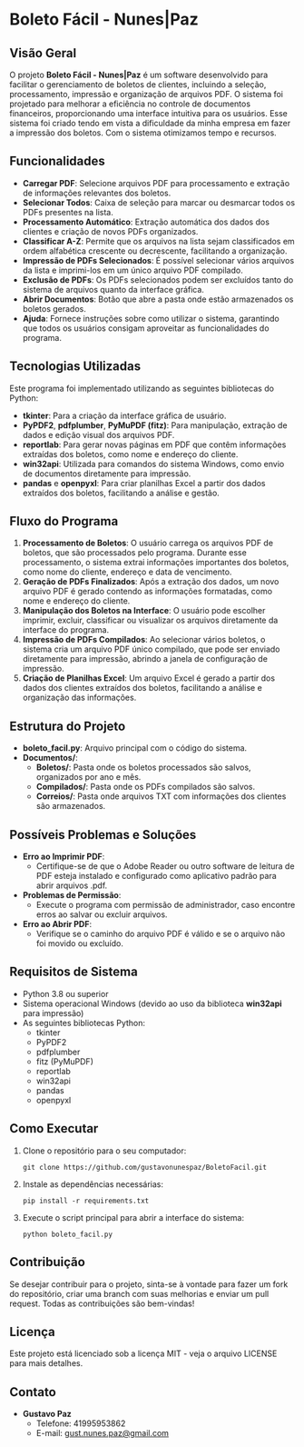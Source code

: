 
# Boleto Fácil - Nunes|Paz

## Visão Geral

O projeto **Boleto Fácil - Nunes|Paz** é um software desenvolvido para facilitar o gerenciamento de boletos de clientes, incluindo a seleção, processamento, impressão e organização de arquivos PDF. O sistema foi projetado para melhorar a eficiência no controle de documentos financeiros, proporcionando uma interface intuitiva para os usuários. Esse sistema foi criado tendo em vista a dificuldade da minha empresa em fazer a impressão dos boletos. Com o sistema otimizamos tempo e recursos.

## Funcionalidades

- **Carregar PDF**: Selecione arquivos PDF para processamento e extração de informações relevantes dos boletos.
- **Selecionar Todos**: Caixa de seleção para marcar ou desmarcar todos os PDFs presentes na lista.
- **Processamento Automático**: Extração automática dos dados dos clientes e criação de novos PDFs organizados.
- **Classificar A-Z**: Permite que os arquivos na lista sejam classificados em ordem alfabética crescente ou decrescente, facilitando a organização.
- **Impressão de PDFs Selecionados**: É possível selecionar vários arquivos da lista e imprimi-los em um único arquivo PDF compilado.
- **Exclusão de PDFs**: Os PDFs selecionados podem ser excluídos tanto do sistema de arquivos quanto da interface gráfica.
- **Abrir Documentos**: Botão que abre a pasta onde estão armazenados os boletos gerados.
- **Ajuda**: Fornece instruções sobre como utilizar o sistema, garantindo que todos os usuários consigam aproveitar as funcionalidades do programa.

## Tecnologias Utilizadas

Este programa foi implementado utilizando as seguintes bibliotecas do Python:

- **tkinter**: Para a criação da interface gráfica de usuário.
- **PyPDF2**, **pdfplumber**, **PyMuPDF (fitz)**: Para manipulação, extração de dados e edição visual dos arquivos PDF.
- **reportlab**: Para gerar novas páginas em PDF que contêm informações extraídas dos boletos, como nome e endereço do cliente.
- **win32api**: Utilizada para comandos do sistema Windows, como envio de documentos diretamente para impressão.
- **pandas** e **openpyxl**: Para criar planilhas Excel a partir dos dados extraídos dos boletos, facilitando a análise e gestão.

## Fluxo do Programa

1. **Processamento de Boletos**: O usuário carrega os arquivos PDF de boletos, que são processados pelo programa. Durante esse processamento, o sistema extrai informações importantes dos boletos, como nome do cliente, endereço e data de vencimento.
2. **Geração de PDFs Finalizados**: Após a extração dos dados, um novo arquivo PDF é gerado contendo as informações formatadas, como nome e endereço do cliente.
3. **Manipulação dos Boletos na Interface**: O usuário pode escolher imprimir, excluir, classificar ou visualizar os arquivos diretamente da interface do programa.
4. **Impressão de PDFs Compilados**: Ao selecionar vários boletos, o sistema cria um arquivo PDF único compilado, que pode ser enviado diretamente para impressão, abrindo a janela de configuração de impressão.
5. **Criação de Planilhas Excel**: Um arquivo Excel é gerado a partir dos dados dos clientes extraídos dos boletos, facilitando a análise e organização das informações.

## Estrutura do Projeto

- **boleto_facil.py**: Arquivo principal com o código do sistema.
- **Documentos/**:
  - **Boletos/**: Pasta onde os boletos processados são salvos, organizados por ano e mês.
  - **Compilados/**: Pasta onde os PDFs compilados são salvos.
  - **Correios/**: Pasta onde arquivos TXT com informações dos clientes são armazenados.

## Possíveis Problemas e Soluções

- **Erro ao Imprimir PDF**:
  - Certifique-se de que o Adobe Reader ou outro software de leitura de PDF esteja instalado e configurado como aplicativo padrão para abrir arquivos .pdf.
- **Problemas de Permissão**:
  - Execute o programa com permissão de administrador, caso encontre erros ao salvar ou excluir arquivos.
- **Erro ao Abrir PDF**:
  - Verifique se o caminho do arquivo PDF é válido e se o arquivo não foi movido ou excluído.

## Requisitos de Sistema

- Python 3.8 ou superior
- Sistema operacional Windows (devido ao uso da biblioteca **win32api** para impressão)
- As seguintes bibliotecas Python:
  - tkinter
  - PyPDF2
  - pdfplumber
  - fitz (PyMuPDF)
  - reportlab
  - win32api
  - pandas
  - openpyxl

## Como Executar

1. Clone o repositório para o seu computador:
   ```
   git clone https://github.com/gustavonunespaz/BoletoFacil.git
   ```
2. Instale as dependências necessárias:
   ```
   pip install -r requirements.txt
   ```
3. Execute o script principal para abrir a interface do sistema:
   ```
   python boleto_facil.py
   ```

## Contribuição

Se desejar contribuir para o projeto, sinta-se à vontade para fazer um fork do repositório, criar uma branch com suas melhorias e enviar um pull request. Todas as contribuições são bem-vindas!

## Licença

Este projeto está licenciado sob a licença MIT - veja o arquivo LICENSE para mais detalhes.

## Contato

- **Gustavo Paz**
  - Telefone: 41995953862
  - E-mail: gust.nunes.paz@gmail.com
